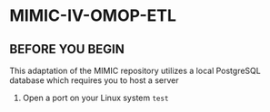 # MIMIC-IV-OMOP-ETL
## BEFORE YOU BEGIN
This adaptation of the MIMIC repository utilizes a local PostgreSQL database which requires you to host a server
1. Open a port on your Linux system `test`

